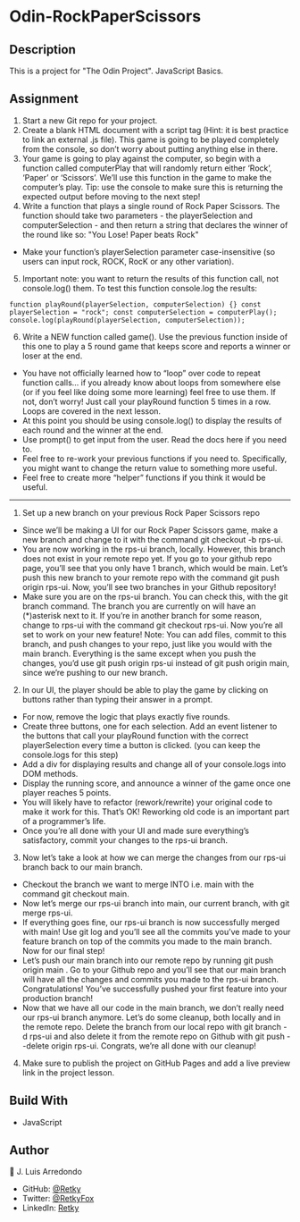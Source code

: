 # Odin-RockPaperScissors
## Description
This is a project for "The Odin Project". JavaScript Basics.
## Assignment
1. Start a new Git repo for your project.
2. Create a blank HTML document with a script tag (Hint: it is best practice to link an external .js file). This game is going to be played completely from the console, so don’t worry about putting anything else in there.
3. Your game is going to play against the computer, so begin with a function called computerPlay that will randomly return either ‘Rock’, ‘Paper’ or ‘Scissors’. We’ll use this function in the game to make the computer’s play. Tip: use the console to make sure this is returning the expected output before moving to the next step!
4. Write a function that plays a single round of Rock Paper Scissors. The function should take two parameters - the playerSelection and computerSelection - and then return a string that declares the winner of the round like so: "You Lose! Paper beats Rock"
* Make your function’s playerSelection parameter case-insensitive (so users can input rock, ROCK, RocK or any other variation).
5. Important note: you want to return the results of this function call, not console.log() them. To test this function console.log the results:

`function playRound(playerSelection, computerSelection) {}
const playerSelection = "rock";
const computerSelection = computerPlay();
console.log(playRound(playerSelection, computerSelection));`

6. Write a NEW function called game(). Use the previous function inside of this one to play a 5 round game that keeps score and reports a winner or loser at the end.
* You have not officially learned how to “loop” over code to repeat function calls… if you already know about loops from somewhere else (or if you feel like doing some more learning) feel free to use them. If not, don’t worry! Just call your playRound function 5 times in a row. Loops are covered in the next lesson.
* At this point you should be using console.log() to display the results of each round and the winner at the end.
* Use prompt() to get input from the user. Read the docs here if you need to.
* Feel free to re-work your previous functions if you need to. Specifically, you might want to change the return value to something more useful.
* Feel free to create more “helper” functions if you think it would be useful.
---
1. Set up a new branch on your previous Rock Paper Scissors repo
* Since we’ll be making a UI for our Rock Paper Scissors game, make a new branch and change to it with the command git checkout -b rps-ui.
* You are now working in the rps-ui branch, locally. However, this branch does not exist in your remote repo yet. If you go to your github repo page, you’ll see that you only have 1 branch, which would be main. Let’s push this new branch to your remote repo with the command git push origin rps-ui. Now, you’ll see two branches in your Github repository!
* Make sure you are on the rps-ui branch. You can check this, with the git branch command. The branch you are currently on will have an (*)asterisk next to it. If you’re in another branch for some reason, change to rps-ui with the command git checkout rps-ui. Now you’re all set to work on your new feature! Note: You can add files, commit to this branch, and push changes to your repo, just like you would with the main branch. Everything is the same except when you push the changes, you’d use git push origin rps-ui instead of git push origin main, since we’re pushing to our new branch.
2. In our UI, the player should be able to play the game by clicking on buttons rather than typing their answer in a prompt.
* For now, remove the logic that plays exactly five rounds.
* Create three buttons, one for each selection. Add an event listener to the buttons that call your playRound function with the correct playerSelection every time a button is clicked. (you can keep the console.logs for this step)
* Add a div for displaying results and change all of your console.logs into DOM methods.
* Display the running score, and announce a winner of the game once one player reaches 5 points.
* You will likely have to refactor (rework/rewrite) your original code to make it work for this. That’s OK! Reworking old code is an important part of a programmer’s life.
* Once you’re all done with your UI and made sure everything’s satisfactory, commit your changes to the rps-ui branch.
3. Now let’s take a look at how we can merge the changes from our rps-ui branch back to our main branch.
* Checkout the branch we want to merge INTO i.e. main with the command git checkout main.
* Now let’s merge our rps-ui branch into main, our current branch, with git merge rps-ui.
* If everything goes fine, our rps-ui branch is now successfully merged with main! Use git log and you’ll see all the commits you’ve made to your feature branch on top of the commits you made to the main branch. Now for our final step!
* Let’s push our main branch into our remote repo by running git push origin main . Go to your Github repo and you’ll see that our main branch will have all the changes and commits you made to the rps-ui branch. Congratulations! You’ve successfully pushed your first feature into your production branch!
* Now that we have all our code in the main branch, we don’t really need our rps-ui branch anymore. Let’s do some cleanup, both locally and in the remote repo. Delete the branch from our local repo with git branch -d rps-ui and also delete it from the remote repo on Github with git push --delete origin rps-ui. Congrats, we’re all done with our cleanup!
4. Make sure to publish the project on GitHub Pages and add a live preview link in the project lesson.
## Build With
* JavaScript
## Author
:bust_in_silhouette: J. Luis Arredondo
* GitHub: [@Retky](https://github.com/Retky "J. Luis Arredondo GitHub")
* Twitter: [@RetkyFox](https://twitter.com/retkyFox "J. Luis Arredondo Twitter")
* LinkedIn: [Retky](https://www.linkedin.com/in/Retky "J. Luis Arredondo LinkedIn")
